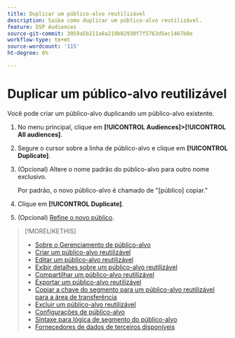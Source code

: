 ```yaml
---
title: Duplicar um público-alvo reutilizável
description: Saiba como duplicar um público-alvo reutilizável.
feature: DSP Audiences
source-git-commit: 3059a5b211a8a219b02930f7f5763d5ec1467b8e
workflow-type: tm+mt
source-wordcount: '115'
ht-degree: 0%

---
```


# Duplicar um público-alvo reutilizável

Você pode criar um público-alvo duplicando um público-alvo existente.

1. No menu principal, clique em **[!UICONTROL Audiences]>[!UICONTROL All audiences]**.

1. Segure o cursor sobre a linha de público-alvo e clique em **[!UICONTROL Duplicate]**.

1. (Opcional) Altere o nome padrão do público-alvo para outro nome exclusivo.

   Por padrão, o novo público-alvo é chamado de &quot;[público] copiar.&quot;

1. Clique em **[!UICONTROL Duplicate]**.

1. (Opcional) [Refine o novo público](reusable-audience-edit.md).

>[!MORELIKETHIS]
>
>* [Sobre o Gerenciamento de público-alvo](audience-about.md)
>* [Criar um público-alvo reutilizável](reusable-audience-create.md)
>* [Editar um público-alvo reutilizável](reusable-audience-edit.md)
>* [Exibir detalhes sobre um público-alvo reutilizável](reusable-audience-view-details.md)
>* [Compartilhar um público-alvo reutilizável](reusable-audience-share.md)
>* [Exportar um público-alvo reutilizável](reusable-audience-export.md)
>* [Copiar a chave do segmento para um público-alvo reutilizável para a área de transferência](reusable-audience-clipboard.md)
>* [Excluir um público-alvo reutilizável](reusable-audience-delete.md)
>* [Configurações de público-alvo](audience-settings.md)
>* [Sintaxe para lógica de segmento do público-alvo](audience-segment-logic-syntax.md)
>* [Fornecedores de dados de terceiros disponíveis](third-party-data-providers.md)

